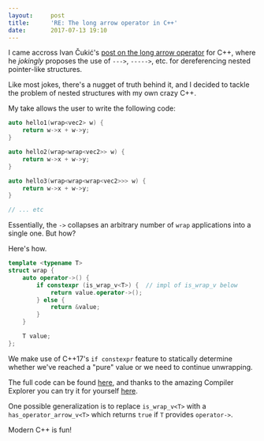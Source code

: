 ```yaml
---
layout:     post
title:      'RE: The long arrow operator in C++'
date:       2017-07-13 19:10
---
```


I came accross Ivan Čukić's [post on the long arrow operator](http://cukic.co/2017/07/12/the-long-arrow-operator-in-cxx/) for C++, where he *jokingly* proposes the use of `--->`, `----->`, etc. for dereferencing nested pointer-like structures.

Like most jokes, there's a nugget of truth behind it, and I decided to tackle the problem of nested structures with my own crazy C++.

My take allows the user to write the following code:

```cpp
auto hello1(wrap<vec2> w) {
    return w->x + w->y;
}

auto hello2(wrap<wrap<vec2>> w) {
    return w->x + w->y;
}

auto hello3(wrap<wrap<wrap<vec2>>> w) {
    return w->x + w->y;
}

// ... etc
```

Essentially, the `->` collapses an arbitrary number of `wrap` applications into a single one. But how?

Here's how.

```cpp
template <typename T>
struct wrap {
    auto operator->() {
        if constexpr (is_wrap_v<T>) {  // impl of is_wrap_v below
            return value.operator->();
        } else {
            return &value;
        }
    }

    T value;
};
```

We make use of C++17's `if constexpr` feature to statically determine whether we've reached a "pure" value or we need to continue unwrapping.

The full code can be found [here](https://gist.github.com/Garciat/d63d79976ad9c09aa771915a76281530), and thanks to the amazing Compiler Explorer you can try it for yourself [here](https://godbolt.org/g/FkfkoX).

One possible generalization is to replace `is_wrap_v<T>` with a `has_operator_arrow_v<T>` which returns `true` if `T` provides `operator->`.

Modern C++ is fun!
